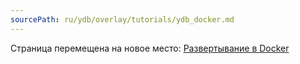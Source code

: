 ```yaml
---
sourcePath: ru/ydb/overlay/tutorials/ydb_docker.md
---
```

Страница перемещена на новое место: [Развертывание в Docker](../getting_started/ydb_docker.md)

